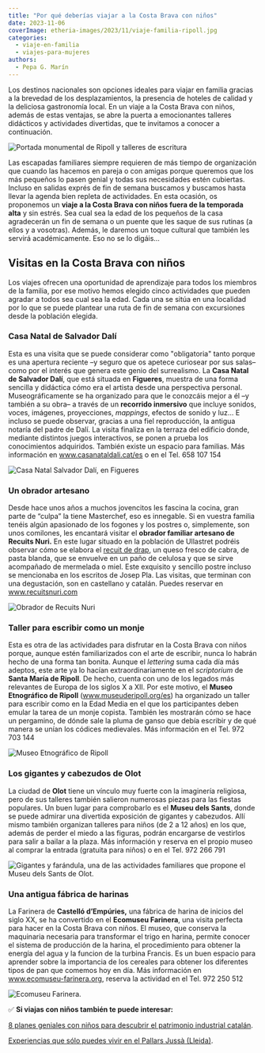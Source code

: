 ```yaml
---
title: "Por qué deberías viajar a la Costa Brava con niños"
date: 2023-11-06
coverImage: etheria-images/2023/11/viaje-familia-ripoll.jpg
categories: 
  - viaje-en-familia
  - viajes-para-mujeres
authors: 
  - Pepa G. Marín
---
```


Los destinos nacionales son opciones ideales para viajar en familia gracias a la 
brevedad de los desplazamientos, la presencia de hoteles de calidad y la deliciosa 
gastronomía local. En un viaje a la Costa Brava con niños, además de estas ventajas, se 
abre la puerta a emocionantes talleres didácticos y actividades divertidas, que te 
invitamos a conocer a continuación. 

![Portada monumental de Ripoll y talleres de escritura](etheria-images/2023/11/viaje-familia-ripoll.jpg "Portalada monumental de Santa María de Ripoll. © D. Espada/ Arxiu Imatges PTCBG")

Las escapadas familiares siempre requieren de más tiempo de organización que cuando las 
hacemos en pareja o con amigas porque queremos que los más pequeños lo pasen genial y 
todas sus necesidades estén cubiertas. Incluso en salidas exprés de fin de semana 
buscamos y buscamos hasta llevar la agenda bien repleta de actividades. En esta ocasión, 
os proponemos un **viaje a la Costa Brava con niños fuera de la temporada alta** y sin 
estrés. Sea cual sea la edad de los pequeños de la casa agradecerán un fin de semana o 
un puente que les saque de sus rutinas (a ellos y a vosotras). Además, le daremos un 
toque cultural que también les servirá académicamente. Eso no se lo digáis... 

## Visitas en la Costa Brava con niños

Los viajes ofrecen una oportunidad de aprendizaje para todos los miembros de la familia, 
por ese motivo hemos elegido cinco actividades que pueden agradar a todos sea cual sea 
la edad. Cada una se sitúa en una localidad por lo que se puede plantear una ruta de fin 
de semana con excursiones desde la población elegida. 

### Casa Natal de Salvador Dalí

Esta es una visita que se puede considerar como "obligatoria" tanto porque es una 
apertura reciente –y seguro que os apetece curiosear por sus salas– como por el interés 
que genera este genio del surrealismo. La **Casa Natal de Salvador Dalí**, que está 
situada en **Figueres**, muestra de una forma sencilla y didáctica cómo era el artista 
desde una perspectiva personal. Museográficamente se ha organizado para que le conozcáis 
mejor a él –y también a su obra– a través de un **recorrido inmersivo** que incluye 
sonidos, voces, imágenes, proyecciones, _mappings_, efectos de sonido y luz... E incluso 
se puede observar, gracias a una fiel reproducción, la antigua notaría del padre de 
Dalí. La visita finaliza en la terraza del edificio donde, mediante distintos juegos 
interactivos, se ponen a prueba los conocimientos adquiridos. También existe un espacio 
para familias. Más información en www.casanataldali.cat/es o en el Tel. 658 107 154 

![Casa Natal Salvador Dalí, en Figueres](etheria-images/2023/11/casa-sali-figueres.jpg "Casa Natal de Salvador Dalí, en Figueres. © Jordi Puig")

### Un obrador artesano  

Desde hace unos años a muchos jovencitos les fascina la cocina, gran parte de “culpa” la 
tiene Masterchef, eso es innegable. Si en vuestra familia tenéis algún apasionado de los 
fogones y los postres o, simplemente, son unos comilones, les encantará visitar el 
**obrador familiar artesano de Recuits Nuri.** En este lugar situado en la población de 
Ullastret podréis observar cómo se elabora el [recuit de 
drap](https://elpais.com/gastronomia/el-comidista/2023/01/09/articulo/1673262858_402262.html), 
un queso fresco de cabra, de pasta blanda, que se envuelve en un paño de celulosa y que 
se sirve acompañado de mermelada o miel. Este exquisito y sencillo postre incluso se 
mencionaba en los escritos de Josep Pla. Las visitas, que terminan con una degustación, 
son en castellano y catalán. Puedes reservar en www.recuitsnuri.com 

![Obrador de Recuits Nuri](etheria-images/2023/11/taller-queso-recuits-nuri.jpg "Obrador de Recuits Nuri. © Arxiu fotogràfic de visitempordanet")

### Taller para escribir como un monje

Esta es otra de las actividades para disfrutar en la Costa Brava con niños porque, 
aunque estén familiarizados con el arte de escribir, nunca lo habrán hecho de una forma 
tan bonita. Aunque el _lettering_ suma cada día más adeptos, este arte ya lo hacían 
extraordinariamente en el _scriptorium_ de **Santa María de Ripoll**. De hecho, cuenta 
con uno de los legados más relevantes de Europa de los siglos X a XII. Por este motivo, 
el **Museo Etnográfico de Ripoll** (www.museuderipoll.org/es) ha organizado un taller 
para escribir como en la Edad Media en el que los participantes deben emular la tarea de 
un monje copista. También les mostrarán cómo se hace un pergamino, de dónde sale la 
pluma de ganso que debía escribir y de qué manera se unían los códices medievales. Más 
información en el Tel. 972 703 144 

![Museo Etnográfico de Ripoll](etheria-images/2023/11/20160419_161832-800x450-1.jpg "© Museo Etnográfico de Ripoll")

### Los gigantes y cabezudos de Olot

La ciudad de **Olot** tiene un vínculo muy fuerte con la imaginería religiosa, pero de 
sus talleres también salieron numerosas piezas para las fiestas populares. Un buen lugar 
para comprobarlo es el **Museu dels Sants**, donde se puede admirar una divertida 
exposición de gigantes y cabezudos. Allí mismo también organizan talleres para niños (de 
2 a 12 años) en los que, además de perder el miedo a las figuras, podrán encargarse de 
vestirlos para salir a bailar a la plaza. Más información y reserva en el propio museo 
al comprar la entrada (gratuita para niños) o en el Tel. 972 266 791 

![Gigantes y farándula, una de las actividades familiares que propone el Museu dels Sants de Olot.](etheria-images/2023/11/Museu-Sants-Olot-familias.jpg "Gigantes y farándula, una de las actividades familiares del Museu dels Sants de Olot.")

### Una antigua fábrica de harinas

La Farinera de **Castelló d’Empúries,** una fábrica de harina de inicios del siglo XX, 
se ha convertido en el **Ecomuseu Farinera**, una visita perfecta para hacer en la Costa 
Brava con niños. El museo, que conserva la maquinaria necesaria para transformar el 
trigo en harina, permite conocer el sistema de producción de la harina, el procedimiento 
para obtener la energía del agua y la funcion de la turbina Francis. Es un buen espacio 
para aprender sobre la importancia de los cereales para obtener los diferentes tipos de 
pan que comemos hoy en día. Más información en www.ecomuseu-farinera.org, reserva la 
actividad en el Tel. 972 250 512 

![Ecomuseu Farinera.](etheria-images/2023/11/ecomuseo-farinera.jpg "Ecomuseu Farinera, una visita didáctica en la Costa Brava con niños. © Jordi Cassu")

✅ **Si viajas con niños también te puede interesar:** 

[8 planes geniales con niños para descubrir el patrimonio industrial 
catalán](https://etheriamagazine.com/2019/12/18/planes-familiares-en-barcelona-y-tarragona-turismo-industrial/). 

[Exp](https://etheriamagazine.com/2021/06/09/8-experiencias-en-el-pallars-jussa-excursiones-en-lleida/)[eriencias 
que sólo puedes vivir en el Pallars Jussà 
(Lleida)](https://etheriamagazine.com/2021/06/09/8-experiencias-en-el-pallars-jussa-excursiones-en-lleida/).
